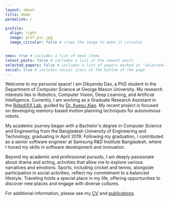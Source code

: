 ```yaml
---
layout: about
title: Home
permalink: /

profile:
  align: right
  image: prof_pic.jpg
  image_circular: false # crops the image to make it circular


news: true # includes a list of news items
latest_posts: false # includes a list of the newest posts
selected_papers: false # includes a list of papers marked as "selected={true}"
social: true # includes social icons at the bottom of the page
---
```


Welcome to my personal space! I am Dibyendu Das, a PhD student in the Department of Computer Science at George Mason University. My research interests lies in Robotics, Computer Vision, Deep Learning, and Artificial Intelligence. Currently, I am working as a Graduate Research Assistant in the <a href='https://cs.gmu.edu/~xiao/RobotiXX/lab.html'>RobotiXX Lab</a>, guided by <a href='https://cs.gmu.edu/~xiao/index.html'>Dr. Xuesu Xiao</a>. My recent project is focused on developing memory-based motion planning techniques for autonomous robots. 

My academic journey began with a Bachelor's degree in Computer Science and Engineering from the Bangladesh University of Engineering and Technology, graduating in April 2019. Following my graduation, I contributed as a senior software engineer at Samsung R&D Institute Bangladesh, where I honed my skills in software development and innovation.

Beyond my academic and professional pursuits, I am deeply passionate about drama and acting, activities that allow me to explore various narratives and emotions. Sports, including cricket and tennis, alongside participation in social activities, reflect my commitment to a balanced lifestyle. Traveling holds a special place in my life, offering opportunities to discover new places and engage with diverse cultures.

For additional information, please see my <a href='https://drive.google.com/file/d/1pD5CEsNrJvGSvlv9BsSnwJ403NKHl6Zl/view?usp=drive_link'>CV</a> and <a href='https://scholar.google.com/citations?user=8ZFyDGkAAAAJ&hl=en'>publications</a>.

